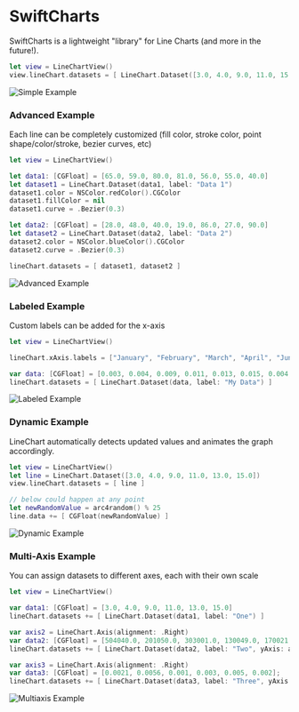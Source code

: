 # SwiftCharts
SwiftCharts is a lightweight "library" for Line Charts (and more in the future!).

```swift
let view = LineChartView()
view.lineChart.datasets = [ LineChart.Dataset([3.0, 4.0, 9.0, 11.0, 15.0, 13.0]) ]
```
![Simple Example](http://kevinbrewster.github.io/SwiftCharts/images/simple_example.png)

### Advanced Example

Each line can be completely customized (fill color, stroke color, point shape/color/stroke, bezier curves, etc)
```swift
let view = LineChartView()

let data1: [CGFloat] = [65.0, 59.0, 80.0, 81.0, 56.0, 55.0, 40.0]
let dataset1 = LineChart.Dataset(data1, label: "Data 1")
dataset1.color = NSColor.redColor().CGColor
dataset1.fillColor = nil
dataset1.curve = .Bezier(0.3)

let data2: [CGFloat] = [28.0, 48.0, 40.0, 19.0, 86.0, 27.0, 90.0]
let dataset2 = LineChart.Dataset(data2, label: "Data 2")
dataset2.color = NSColor.blueColor().CGColor
dataset2.curve = .Bezier(0.3)

lineChart.datasets = [ dataset1, dataset2 ]
```
![Advanced Example](http://kevinbrewster.github.io/SwiftCharts/images/advanced_example.png)

### Labeled Example

Custom labels can be added for the x-axis
```swift
let view = LineChartView()

lineChart.xAxis.labels = ["January", "February", "March", "April", "June", "July", "August", "September", "October", "November", "December"]

var data: [CGFloat] = [0.003, 0.004, 0.009, 0.011, 0.013, 0.015, 0.004, 0.003, 0.009, 0.0075, 0.0061]
lineChart.datasets = [ LineChart.Dataset(data, label: "My Data") ]
```
![Labeled Example](http://kevinbrewster.github.io/SwiftCharts/images/labeled_example.png)

### Dynamic Example

LineChart automatically detects updated values and animates the graph accordingly.
```swift
let view = LineChartView()
let line = LineChart.Dataset([3.0, 4.0, 9.0, 11.0, 13.0, 15.0])
view.lineChart.datasets = [ line ]

// below could happen at any point
let newRandomValue = arc4random() % 25
line.data += [ CGFloat(newRandomValue) ]
```
![Dynamic Example](http://kevinbrewster.github.io/SwiftCharts/images/dynamic_example.png)

### Multi-Axis Example

You can assign datasets to different axes, each with their own scale
```swift
let view = LineChartView()

var data1: [CGFloat] = [3.0, 4.0, 9.0, 11.0, 13.0, 15.0]
lineChart.datasets += [ LineChart.Dataset(data1, label: "One") ]

var axis2 = LineChart.Axis(alignment: .Right)
var data2: [CGFloat] = [504040.0, 201050.0, 303001.0, 130049.0, 170021.0, 202003.0]
lineChart.datasets += [ LineChart.Dataset(data2, label: "Two", yAxis: axis2) ]

var axis3 = LineChart.Axis(alignment: .Right)
var data3: [CGFloat] = [0.0021, 0.0056, 0.001, 0.003, 0.005, 0.002];
lineChart.datasets += [ LineChart.Dataset(data3, label: "Three", yAxis: axis3) ]
```
![Multiaxis Example](http://kevinbrewster.github.io/SwiftCharts/images/multiaxis_example.png)
